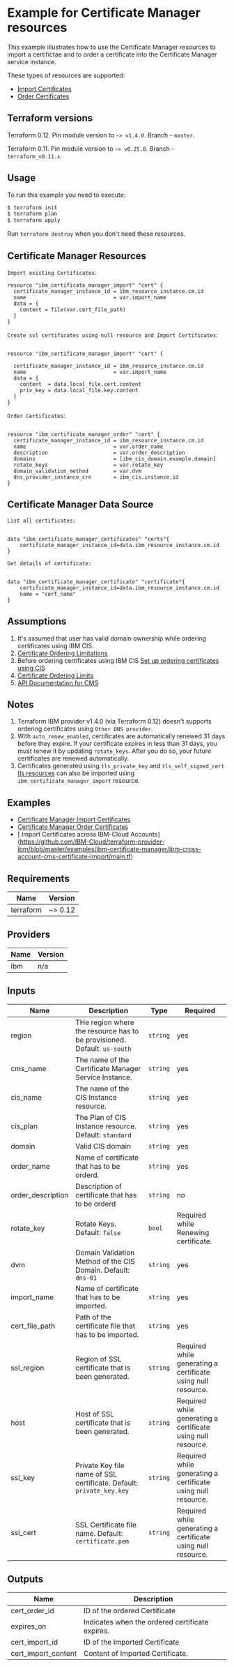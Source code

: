 # Example for Certificate Manager resources

This example illustrates how to use the Certificate Manager resources to import a certifictae and to order a certificate into the Certificate Manager service instance.

These types of resources are supported:

* [ Import Certificates ](https://cloud.ibm.com/docs/terraform?topic=terraform-cert-manager-resources#cert-manager)
* [ Order Certificates ](https://cloud.ibm.com/docs/terraform?topic=terraform-cert-manager-resources#certmanager-order)

## Terraform versions

Terraform 0.12. Pin module version to `~> v1.4.0`. Branch - `master`.

Terraform 0.11. Pin module version to `~> v0.25.0`. Branch - `terraform_v0.11.x`.

## Usage

To run this example you need to execute:

```bash
$ terraform init
$ terraform plan
$ terraform apply
```

Run `terraform destroy` when you don't need these resources.


## Certificate Manager Resources

`Import existing Certificates`:

```hcl
resource "ibm_certificate_manager_import" "cert" {
  certificate_manager_instance_id = ibm_resource_instance.cm.id
  name                            = var.import_name
  data = {
    content = file(var.cert_file_path)
  }
}
```

`Create ssl certificates using null resource and Import Certificates`:
```hcl

resource "ibm_certificate_manager_import" "cert" {

  certificate_manager_instance_id = ibm_resource_instance.cm.id
  name                            = var.import_name
  data = {
    content  = data.local_file.cert.content
    priv_key = data.local_file.key.content
  }
}

```
`Order Certificates`:
```hcl

resource "ibm_certificate_manager_order" "cert" {
  certificate_manager_instance_id = ibm_resource_instance.cm.id
  name                            = var.order_name
  description                     = var.order_description
  domains                         = [ibm_cis_domain.example.domain]
  rotate_keys                     = var.rotate_key
  domain_validation_method        = var.dvm
  dns_provider_instance_crn       = ibm_cis.instance.id
}

```
##  Certificate Manager Data Source
`List all certificates:`

```hcl

data "ibm_certificate_manager_certificates" "certs"{
    certificate_manager_instance_id=data.ibm_resource_instance.cm.id
}

```
`Get details of certificate:`

```hcl

data "ibm_certificate_manager_certificate" "certificate"{
    certificate_manager_instance_id=data.ibm_resource_instance.cm.id
    name = "cert_name"
}

```

## Assumptions

1. It's assumed that user has valid domain ownership while ordering certificates using IBM CIS.
2. [ Certificate Ordering Limitations ](https://cloud.ibm.com/docs/certificate-manager?topic=certificate-manager-ordering-certificates#certificate-ordering-limitations)
3. Before ordering certificates using IBM CIS [ Set up ordering certificates using CIS ](https://cloud.ibm.com/docs/certificate-manager?topic=certificate-manager-ordering-certificates#cis)
4. [ Certificate Ordering Limits ](https://cloud.ibm.com/docs/certificate-manager?topic=certificate-manager-limits#api-limits)
5. [ API Documentation for CMS ](https://cloud.ibm.com/apidocs/certificate-manager)

## Notes

1. Terraform IBM provider v1.4.0 (via Terraform 0.12) doesn't supports ordering certificates using `Other DNS provider`.
2. With `auto_renew_enabled`, certificates are automatically renewed 31 days before they expire. If your certificate expires in less than 31 days, you must renew it by updating `rotate_keys`. After you do so, your future certificates are renewed automatically.
3. Certificates generated using `tls_private_key` and `tls_self_signed_cert` [tls resources](https://registry.terraform.io/providers/hashicorp/tls/latest/docs/resources/self_signed_cert) can also be imported using `ibm_certificate_manager_import` resource.

## Examples

* [ Certificate Manager Import Certificates ](https://github.com/IBM-Cloud/terraform-provider-ibm/tree/master/examples/ibm-certificate-manager/ibm-certificate-manager-import)
* [ Certificate Manager Order Certificates ](https://github.com/IBM-Cloud/terraform-provider-ibm/tree/master/examples/ibm-certificate-manager/ibm-certificate-manager-order)
* [ Import Certificates across IBM-Cloud Accounts] (https://github.com/IBM-Cloud/terraform-provider-ibm/blob/master/examples/ibm-certificate-manager/ibm-cross-account-cms-certificate-import/main.tf)


<!-- BEGINNING OF PRE-COMMIT-TERRAFORM DOCS HOOK -->
## Requirements

| Name | Version |
|------|---------|
| terraform | ~> 0.12 |

## Providers

| Name | Version |
|------|---------|
| ibm | n/a |

## Inputs

| Name | Description | Type | Required |
|------|-------------|------|---------|
| region | THe region where the resource has to be provisioned. Default: `us-south`| `string` | yes |
| cms\_name | The name of the Certificate Manager Service Instance. | `string` | yes |
| cis\_name | The name of the CIS Instance resource. | `string` | yes |
| cis\_plan | The Plan of CIS Instance resource. Default: `standard` | `string` | yes |
| domain | Valid CIS domain | `string` | yes |
| order\_name | Name of certificate that has to be orderd.| `string` | yes |
| order\_description | Description of certificate that has to be orderd| `string` | no |
| rotate\_key | Rotate Keys. Default: `false` | `bool` | Required while Renewing certificate. |
| dvm | Domain Validation Method of the CIS Domain. Default: `dns-01` | `string` | yes |
| import\_name | Name of certificate that has to be imported. | `string` | yes |
| cert\_file\_path | Path of the certificate file that has to be imported. | `string` | yes |
| ssl\_region | Region of SSL certificate that is been generated. | `string` | Required while generating a certificate using null resource. |
| host | Host of SSL certificate that is been generated. | `string` | Required while generating a certificate using null resource. |
| ssl\_key | Private Key file name of SSL certificate. Default: `private_key.key` | `string` | Required while generating a certificate using null resource. |
| ssl\_cert | SSL Certificate file name. Default: `certificate.pem` | `string` | Required while generating a certificate using null resource. |

## Outputs

| Name | Description |
|------|-------------|
| cert_order_id | ID of the ordered Certificate |
| expires_on | Indicates when the ordered certificate expires. |
| cert_import_id | ID of the Imported Certificate |
| cert_import_content | Content of Imported Certificate. |

<!-- END OF PRE-COMMIT-TERRAFORM DOCS HOOK -->

